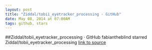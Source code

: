 ```yaml
---
layout: post
title: "Ziddal/tobii_eyetracker_processing · GitHub"
date: May 08, 2014 at 07:00AM
tags: github, stars
---
```

##Ziddal/tobii_eyetracker_processing · GitHub
fabiantheblind starred Ziddal/tobii_eyetracker_processing
[link to source](http://ift.tt/1s5HBgv) 
